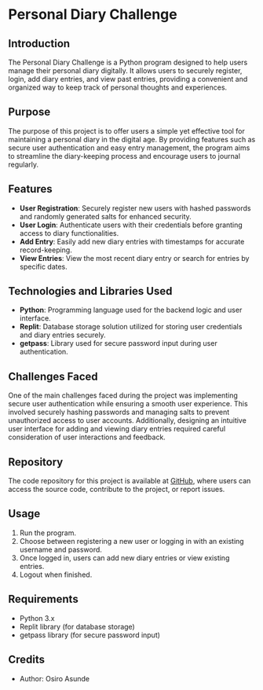 # Personal Diary Challenge

## Introduction
The Personal Diary Challenge is a Python program designed to help users manage their personal diary digitally. It allows users to securely register, login, add diary entries, and view past entries, providing a convenient and organized way to keep track of personal thoughts and experiences.

## Purpose
The purpose of this project is to offer users a simple yet effective tool for maintaining a personal diary in the digital age. By providing features such as secure user authentication and easy entry management, the program aims to streamline the diary-keeping process and encourage users to journal regularly.

## Features
- **User Registration**: Securely register new users with hashed passwords and randomly generated salts for enhanced security.
- **User Login**: Authenticate users with their credentials before granting access to diary functionalities.
- **Add Entry**: Easily add new diary entries with timestamps for accurate record-keeping.
- **View Entries**: View the most recent diary entry or search for entries by specific dates.

## Technologies and Libraries Used
- **Python**: Programming language used for the backend logic and user interface.
- **Replit**: Database storage solution utilized for storing user credentials and diary entries securely.
- **getpass**: Library used for secure password input during user authentication.

## Challenges Faced
One of the main challenges faced during the project was implementing secure user authentication while ensuring a smooth user experience. This involved securely hashing passwords and managing salts to prevent unauthorized access to user accounts. Additionally, designing an intuitive user interface for adding and viewing diary entries required careful consideration of user interactions and feedback.

## Repository
The code repository for this project is available at [GitHub](https://github.com/OsiroA/Python_projects/tree/main/secretDiary), where users can access the source code, contribute to the project, or report issues.

## Usage
1. Run the program.
2. Choose between registering a new user or logging in with an existing username and password.
3. Once logged in, users can add new diary entries or view existing entries.
4. Logout when finished.

## Requirements
- Python 3.x
- Replit library (for database storage)
- getpass library (for secure password input)

## Credits
- Author: Osiro Asunde
